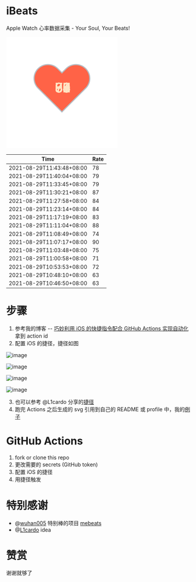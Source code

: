 # iBeats
Apple Watch 心率数据采集 - Your Soul, Your Beats!

![](./files/heart.svg)

<!--START_SECTION:my_heart_rate-->
| Time | Rate | 
 | ---- | ---- | 
| 2021-08-29T11:43:48+08:00 | 78 |
| 2021-08-29T11:40:04+08:00 | 79 |
| 2021-08-29T11:33:45+08:00 | 79 |
| 2021-08-29T11:30:21+08:00 | 87 |
| 2021-08-29T11:27:58+08:00 | 84 |
| 2021-08-29T11:23:14+08:00 | 84 |
| 2021-08-29T11:17:19+08:00 | 83 |
| 2021-08-29T11:11:04+08:00 | 88 |
| 2021-08-29T11:08:49+08:00 | 74 |
| 2021-08-29T11:07:17+08:00 | 90 |
| 2021-08-29T11:03:48+08:00 | 75 |
| 2021-08-29T11:00:58+08:00 | 71 |
| 2021-08-29T10:53:53+08:00 | 72 |
| 2021-08-29T10:48:10+08:00 | 63 |
| 2021-08-29T10:46:50+08:00 | 63 |

<!--END_SECTION:my_heart_rate-->

# 步骤
1. 参考我的博客 -- [巧妙利用 iOS 的快捷指令配合 GitHub Actions 实现自动化](https://github.com/yihong0618/gitblog/issues/198) 拿到 action id
2. 配置 iOS 的捷径，捷径如图

![image](https://user-images.githubusercontent.com/15976103/122154218-0db0b480-ce97-11eb-93bb-5aec07c558dc.png)

![image](https://user-images.githubusercontent.com/15976103/122154236-186b4980-ce97-11eb-8e4b-70551a0391ae.png)

![image](https://user-images.githubusercontent.com/15976103/122154268-2d47dd00-ce97-11eb-902e-3acf292265a9.png)

![image](https://user-images.githubusercontent.com/15976103/122174055-fa144680-ceb4-11eb-9be2-3eb83cd516f7.png)

3. 也可以参考 @L1cardo 分享的[捷径](https://www.icloud.com/shortcuts/6ab6047b459c41ad822ad6b94b1c03d4)
4. 跑完 Actions 之后生成的 svg 引用到自己的 README 或 profile 中，我的[例子](https://github.com/yihong0618) 

# GitHub Actions

1. fork or clone this repo
2. 更改需要的 secrets (GitHub token)
3. 配置 iOS 的捷径
4. 用捷径触发

# 特别感谢
- @[wuhan005](https://github.com/wuhan005) 特别棒的项目 [mebeats](https://github.com/wuhan005/mebeats)
- @[L1cardo](https://github.com/L1cardo) idea

# 赞赏
谢谢就够了
